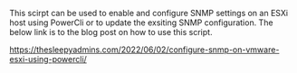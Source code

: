 This scirpt can be used to enable and configure SNMP settings on an ESXi host using PowerCli or to update the exsiting SNMP configuration. 
The below link is to the blog post on how to use this script. 

https://thesleepyadmins.com/2022/06/02/configure-snmp-on-vmware-esxi-using-powercli/
